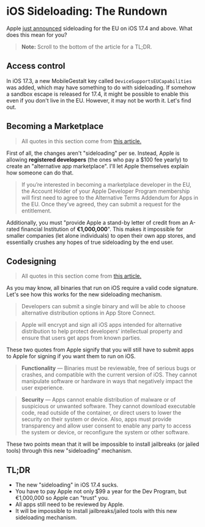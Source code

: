 # iOS Sideloading: The Rundown

Apple [just announced](https://www.apple.com/newsroom/2024/01/apple-announces-changes-to-ios-safari-and-the-app-store-in-the-european-union/) sideloading for the EU on iOS 17.4 and above. What does this mean for you?

> **Note:** Scroll to the bottom of the article for a TL;DR.

## Access control

In iOS 17.3, a new MobileGestalt key called `DeviceSupportsEUCapabilities` was added, which may have something to do with sideloading. If somehow a sandbox escape is released for 17.4, it might be possible to enable this even if you don't live in the EU. However, it may not be worth it. Let's find out.

## Becoming a Marketplace

> All quotes in this section come from [this article.](https://developer.apple.com/support/alternative-app-marketplace-in-the-eu/)

First of all, the changes aren't "sideloading" per se. Instead, Apple is allowing **registered developers** (the ones who pay a $100 fee yearly) to create an "alternative app marketplace". I'll let Apple themselves explain how someone can do that.

> If you’re interested in becoming a marketplace developer in the EU, the Account Holder of your Apple Developer Program membership will first need to agree to the Alternative Terms Addendum for Apps in the EU. Once they’ve agreed, they can submit a request for the entitlement.

Additionally, you must "provide Apple a stand-by letter of credit from an A-rated financial Institution of **€1,000,000**". This makes it impossible for smaller companies (let alone individuals) to open their own app stores, and essentially crushes any hopes of true sideloading by the end user.

## Codesigning

> All quotes in this section come from [this article.](https://developer.apple.com/support/dma-and-apps-in-the-eu/#ios-app-eu)

As you may know, all binaries that run on iOS require a valid code signature. Let's see how this works for the new sideloading mechanism.

> Developers can submit a single binary and will be able to choose alternative distribution options in App Store Connect.

> Apple will encrypt and sign all iOS apps intended for alternative distribution to help protect developers’ intellectual property and ensure that users get apps from known parties.

These two quotes from Apple signify that you will still have to submit apps to Apple for signing if you want them to run on iOS. 

> **Functionality** — Binaries must be reviewable, free of serious bugs or crashes, and compatible with the current version of iOS. They cannot manipulate software or hardware in ways that negatively impact the user experience.

> **Security** — Apps cannot enable distribution of malware or of suspicious or unwanted software. They cannot download executable code, read outside of the container, or direct users to lower the security on their system or device. Also, apps must provide transparency and allow user consent to enable any party to access the system or device, or reconfigure the system or other software.

These two points mean that it will be impossible to install jailbreaks (or jailed tools) through this new "sideloading" mechanism.

## TL;DR

- The new "sideloading" in iOS 17.4 sucks.
- You have to pay Apple not only $99 a year for the Dev Program, but €1,000,000 so Apple can "trust" you.
- All apps still need to be reviewed by Apple.
- It will be impossible to install jailbreaks/jailed tools with this new sideloading mechanism.